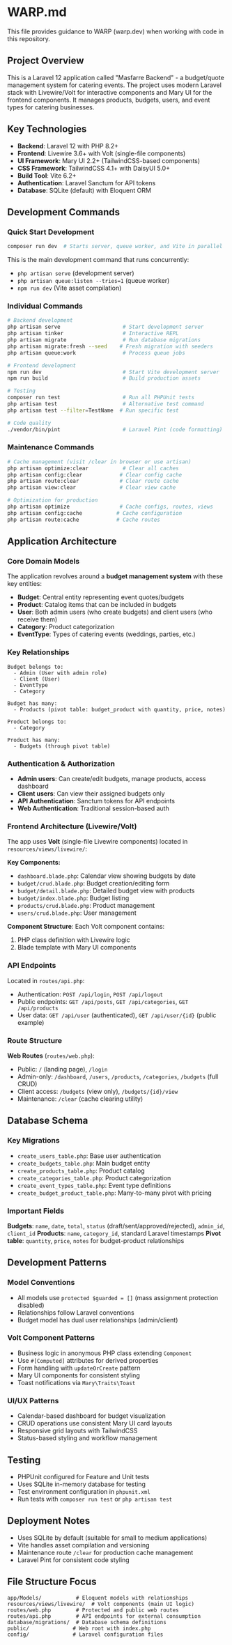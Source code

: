 # WARP.md

This file provides guidance to WARP (warp.dev) when working with code in this repository.

## Project Overview

This is a Laravel 12 application called "Masfarre Backend" - a budget/quote management system for catering events. The project uses modern Laravel stack with Livewire/Volt for interactive components and Mary UI for the frontend components. It manages products, budgets, users, and event types for catering businesses.

## Key Technologies

- **Backend**: Laravel 12 with PHP 8.2+
- **Frontend**: Livewire 3.6+ with Volt (single-file components)
- **UI Framework**: Mary UI 2.2+ (TailwindCSS-based components)
- **CSS Framework**: TailwindCSS 4.1+ with DaisyUI 5.0+
- **Build Tool**: Vite 6.2+
- **Authentication**: Laravel Sanctum for API tokens
- **Database**: SQLite (default) with Eloquent ORM

## Development Commands

### Quick Start Development
```bash
composer run dev  # Starts server, queue worker, and Vite in parallel
```
This is the main development command that runs concurrently:
- `php artisan serve` (development server)
- `php artisan queue:listen --tries=1` (queue worker)
- `npm run dev` (Vite asset compilation)

### Individual Commands
```bash
# Backend development
php artisan serve                    # Start development server
php artisan tinker                   # Interactive REPL
php artisan migrate                  # Run database migrations
php artisan migrate:fresh --seed    # Fresh migration with seeders
php artisan queue:work               # Process queue jobs

# Frontend development  
npm run dev                          # Start Vite development server
npm run build                        # Build production assets

# Testing
composer run test                    # Run all PHPUnit tests
php artisan test                     # Alternative test command
php artisan test --filter=TestName  # Run specific test

# Code quality
./vendor/bin/pint                    # Laravel Pint (code formatting)
```

### Maintenance Commands
```bash
# Cache management (visit /clear in browser or use artisan)
php artisan optimize:clear           # Clear all caches
php artisan config:clear            # Clear config cache
php artisan route:clear             # Clear route cache
php artisan view:clear              # Clear view cache

# Optimization for production
php artisan optimize                # Cache configs, routes, views
php artisan config:cache           # Cache configuration
php artisan route:cache            # Cache routes
```

## Application Architecture

### Core Domain Models

The application revolves around a **budget management system** with these key entities:

- **Budget**: Central entity representing event quotes/budgets
- **Product**: Catalog items that can be included in budgets  
- **User**: Both admin users (who create budgets) and client users (who receive them)
- **Category**: Product categorization
- **EventType**: Types of catering events (weddings, parties, etc.)

### Key Relationships

```
Budget belongs to:
  - Admin (User with admin role) 
  - Client (User)  
  - EventType
  - Category

Budget has many:
  - Products (pivot table: budget_product with quantity, price, notes)

Product belongs to:
  - Category

Product has many:
  - Budgets (through pivot table)
```

### Authentication & Authorization

- **Admin users**: Can create/edit budgets, manage products, access dashboard
- **Client users**: Can view their assigned budgets only
- **API Authentication**: Sanctum tokens for API endpoints
- **Web Authentication**: Traditional session-based auth

### Frontend Architecture (Livewire/Volt)

The app uses **Volt** (single-file Livewire components) located in `resources/views/livewire/`:

**Key Components:**
- `dashboard.blade.php`: Calendar view showing budgets by date
- `budget/crud.blade.php`: Budget creation/editing form
- `budget/detail.blade.php`: Detailed budget view with products
- `budget/index.blade.php`: Budget listing
- `products/crud.blade.php`: Product management
- `users/crud.blade.php`: User management

**Component Structure**: Each Volt component contains:
1. PHP class definition with Livewire logic
2. Blade template with Mary UI components

### API Endpoints

Located in `routes/api.php`:
- Authentication: `POST /api/login`, `POST /api/logout`
- Public endpoints: `GET /api/posts`, `GET /api/categories`, `GET /api/products`
- User data: `GET /api/user` (authenticated), `GET /api/user/{id}` (public example)

### Route Structure

**Web Routes** (`routes/web.php`):
- Public: `/` (landing page), `/login`
- Admin-only: `/dashboard`, `/users`, `/products`, `/categories`, `/budgets` (full CRUD)
- Client access: `/budgets` (view only), `/budgets/{id}/view`
- Maintenance: `/clear` (cache clearing utility)

## Database Schema

### Key Migrations
- `create_users_table.php`: Base user authentication
- `create_budgets_table.php`: Main budget entity
- `create_products_table.php`: Product catalog  
- `create_categories_table.php`: Product categorization
- `create_event_types_table.php`: Event type definitions
- `create_budget_product_table.php`: Many-to-many pivot with pricing

### Important Fields
**Budgets**: `name`, `date`, `total`, `status` (draft/sent/approved/rejected), `admin_id`, `client_id`
**Products**: `name`, `category_id`, standard Laravel timestamps
**Pivot table**: `quantity`, `price`, `notes` for budget-product relationships

## Development Patterns

### Model Conventions
- All models use `protected $guarded = []` (mass assignment protection disabled)
- Relationships follow Laravel conventions
- Budget model has dual user relationships (admin/client)

### Volt Component Patterns
- Business logic in anonymous PHP class extending `Component`
- Use `#[Computed]` attributes for derived properties
- Form handling with `updateOrCreate` pattern
- Mary UI components for consistent styling
- Toast notifications via `Mary\Traits\Toast`

### UI/UX Patterns
- Calendar-based dashboard for budget visualization
- CRUD operations use consistent Mary UI card layouts
- Responsive grid layouts with TailwindCSS
- Status-based styling and workflow management

## Testing

- PHPUnit configured for Feature and Unit tests
- Uses SQLite in-memory database for testing
- Test environment configuration in `phpunit.xml`
- Run tests with `composer run test` or `php artisan test`

## Deployment Notes

- Uses SQLite by default (suitable for small to medium applications)
- Vite handles asset compilation and versioning
- Maintenance route `/clear` for production cache management
- Laravel Pint for consistent code styling

## File Structure Focus

```
app/Models/           # Eloquent models with relationships
resources/views/livewire/  # Volt components (main UI logic)
routes/web.php        # Protected and public web routes  
routes/api.php        # API endpoints for external consumption
database/migrations/  # Database schema definitions
public/              # Web root with index.php
config/              # Laravel configuration files
```